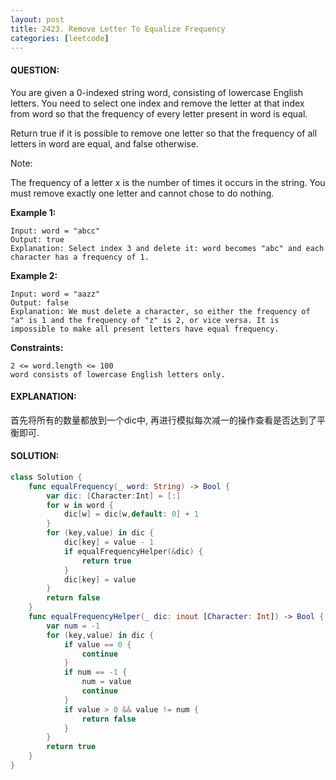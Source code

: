 ```yaml
---
layout: post
title: 2423. Remove Letter To Equalize Frequency
categories: [leetcode]
---
```

#### QUESTION:
You are given a 0-indexed string word, consisting of lowercase English letters. You need to select one index and remove the letter at that index from word so that the frequency of every letter present in word is equal.

Return true if it is possible to remove one letter so that the frequency of all letters in word are equal, and false otherwise.

Note:

The frequency of a letter x is the number of times it occurs in the string.
You must remove exactly one letter and cannot chose to do nothing.
 

__Example 1:__
```
Input: word = "abcc"
Output: true
Explanation: Select index 3 and delete it: word becomes "abc" and each character has a frequency of 1.
```
__Example 2:__
```
Input: word = "aazz"
Output: false
Explanation: We must delete a character, so either the frequency of "a" is 1 and the frequency of "z" is 2, or vice versa. It is impossible to make all present letters have equal frequency.
```
 

__Constraints:__
```
2 <= word.length <= 100
word consists of lowercase English letters only.
```
#### EXPLANATION:

首先将所有的数量都放到一个dic中, 再进行模拟每次减一的操作查看是否达到了平衡即可.

#### SOLUTION:
```swift
class Solution {
    func equalFrequency(_ word: String) -> Bool {
        var dic: [Character:Int] = [:]
        for w in word {
            dic[w] = dic[w,default: 0] + 1
        }
        for (key,value) in dic {
            dic[key] = value - 1
            if equalFrequencyHelper(&dic) {
                return true
            }
            dic[key] = value
        }
        return false
    }
    func equalFrequencyHelper(_ dic: inout [Character: Int]) -> Bool {
        var num = -1
        for (key,value) in dic {
            if value == 0 {
                continue
            }
            if num == -1 {
                num = value
                continue
            }
            if value > 0 && value != num {
                return false
            }
        }
        return true
    }
}
```
